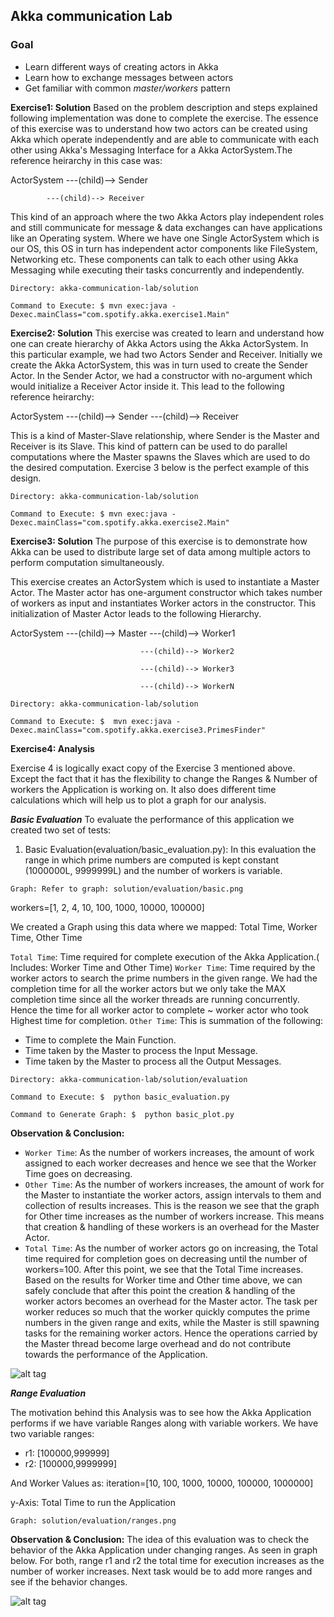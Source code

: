 ## Akka communication Lab ##


### Goal ###

- Learn different ways of creating actors in Akka
- Learn how to exchange messages between actors
- Get familiar with common *master/workers* pattern


**Exercise1: Solution**
Based on the problem description and steps explained following implementation was done to complete the exercise.
The essence of this exercise was to understand how two actors can be created using Akka which operate independently and are able to communicate with each other using Akka's Messaging Interface for a Akka ActorSystem.The reference heirarchy in this case was:

ActorSystem ---(child)--> Sender

            ---(child)--> Receiver


This kind of an approach where the two Akka Actors play independent roles and still communicate for message & data exchanges can have applications like an Operating system. Where we have one Single ActorSystem which is our OS, this OS in turn has independent actor components like FileSystem, Networking etc. These components can talk to each other using Akka Messaging while executing their tasks concurrently and independently.

`Directory: akka-communication-lab/solution`

`Command to Execute: $ mvn exec:java -Dexec.mainClass="com.spotify.akka.exercise1.Main"`

**Exercise2: Solution**
This exercise was created to learn and understand how one can create hierarchy of Akka Actors using the Akka ActorSystem. In this particular example, we had two Actors Sender and Receiver. Initially we create the Akka ActorSystem, this was in turn used to create the Sender Actor. In the Sender Actor, we had a constructor with no-argument which would initialize a Receiver Actor inside it. This lead to the following reference heirarchy:

ActorSystem ---(child)--> Sender ---(child)--> Receiver

This is a kind of Master-Slave relationship, where Sender is the Master and Receiver is its Slave. This kind of
pattern can be used to do parallel computations where the Master spawns the Slaves which are used to do the desired computation. Exercise 3 below is the perfect example of this design.

`Directory: akka-communication-lab/solution`

`Command to Execute: $ mvn exec:java -Dexec.mainClass="com.spotify.akka.exercise2.Main"`

**Exercise3: Solution**
The purpose of this exercise is to demonstrate how Akka can be used to distribute large set of data among multiple actors to perform computation simultaneously.

This exercise creates an ActorSystem which is used to instantiate a Master Actor. The Master actor has one-argument constructor which takes number of workers as input and instantiates Worker actors in the constructor. This initialization of Master Actor leads to the following Hierarchy.

ActorSystem ---(child)--> Master ---(child)--> Worker1

                                 ---(child)--> Worker2

                                 ---(child)--> Worker3

                                 ---(child)--> WorkerN
                                 

`Directory: akka-communication-lab/solution`

`Command to Execute: $  mvn exec:java -Dexec.mainClass="com.spotify.akka.exercise3.PrimesFinder"`

**Exercise4: Analysis**

Exercise 4 is logically exact copy of the Exercise 3 mentioned above. Except the fact that it has the flexibility to change the Ranges & Number of workers the Application is working on. It also does different time calculations which will help us to plot a graph for our analysis.



***Basic Evaluation***
To evaluate the performance of this application we created two set of tests:

1. Basic Evaluation(evaluation/basic_evaluation.py):
In this evaluation the range in which prime numbers are computed is kept constant (1000000L, 9999999L) and the number of workers is variable.

`Graph: Refer to graph: solution/evaluation/basic.png`

workers=[1, 2, 4, 10, 100, 1000, 10000, 100000]

We created a Graph using this data where we mapped: Total Time, Worker Time, Other Time

`Total Time`: Time required for complete execution of the Akka Application.( Includes: Worker Time and Other Time)
`Worker Time`: Time required by the worker actors to search the prime numbers in the given range. We had the completion time for all the worker actors but we only take the MAX completion time since all the worker threads are running concurrently. Hence the time for all worker actor to complete ~ worker actor who took Highest time for completion.
`Other Time`: This is summation of the following:
- Time to complete the Main Function.
- Time taken by the Master to process the Input Message.
- Time taken by the Master to process all the Output Messages.

`Directory: akka-communication-lab/solution/evaluation`

`Command to Execute: $  python basic_evaluation.py`

`Command to Generate Graph: $  python basic_plot.py`

****Observation & Conclusion:****


- `Worker Time`: As the number of workers increases, the amount of work assigned to each worker decreases and hence we see that the Worker Time goes on decreasing.
- `Other Time`: As the number of workers increases, the amount of work for the Master to instantiate the worker actors, assign intervals to them and collection of results increases. This is the reason we see that the graph for Other time increases as the number of workers increase. This means that creation & handling of these workers is an overhead for the Master Actor.
- `Total Time`: As the number of worker actors go on increasing, the Total time required for completion goes on decreasing until the number of workers=100. After this point, we see that the Total Time increases. Based on the results for Worker time and Other time above, we can safely conclude that after this point the creation & handling of the worker actors becomes an overhead for the Master actor. The task per worker reduces so much that the worker quickly computes the prime numbers in the given range and exits, while the Master is still spawning tasks for the remaining worker actors. Hence the operations carried by the Master thread become large overhead and do not contribute towards the performance of the Application.

![alt tag](https://raw.github.com/apawar2/actors-in-action/master/akka-communication-lab/solution/evaluation/basic.png)


***Range Evaluation***

The motivation behind this Analysis was to see how the Akka Application performs if we have variable Ranges along with variable workers.
We have two variable ranges:
- r1: [100000,999999]
- r2: [100000,9999999]

And Worker Values as: iteration=[10, 100, 1000, 10000, 100000, 1000000]

y-Axis: Total Time to run the Application

`Graph: solution/evaluation/ranges.png`

****Observation & Conclusion:****
The idea of this evaluation was to check the behavior of the Akka Application under changing ranges. As seen in graph below. For both, range r1 and r2 the total time for execution increases as the number of worker increases.
Next task would be to add more ranges and see if the behavior changes.

![alt tag](https://raw.github.com/apawar2/actors-in-action/master/akka-communication-lab/solution/evaluation/ranges.png)
